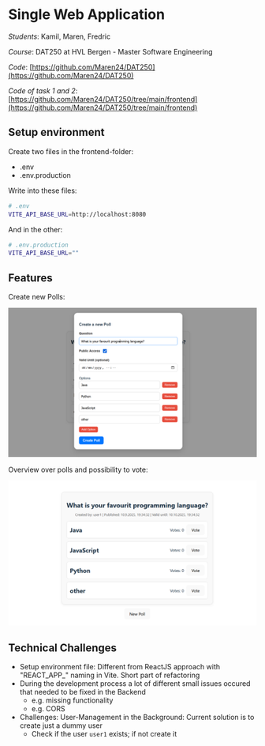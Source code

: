 # Single Web Application

*Students*: Kamil, Maren, Fredric

*Course*: DAT250 at HVL Bergen - Master Software Engineering

*Code*: [https://github.com/Maren24/DAT250](https://github.com/Maren24/DAT250)

*Code of task 1 and 2*: [https://github.com/Maren24/DAT250/tree/main/frontend](https://github.com/Maren24/DAT250/tree/main/frontend)

## Setup environment

Create two files in the frontend-folder:
- .env
- .env.production

Write into these files:
```bash
# .env
VITE_API_BASE_URL=http://localhost:8080
```

And in the other:
```bash
# .env.production
VITE_API_BASE_URL=""
```

## Features

Create new Polls:

![img.png](img/Poll_Creation_Frontend.png)

Overview over polls and possibility to vote:

![img.png](img/Poll_Overview_Frontend.png)


## Technical Challenges

- Setup environment file: Different from ReactJS approach with "REACT_APP_" naming in Vite. Short part of refactoring
- During the development process a lot of different small issues occured that needed to be fixed in the Backend
  - e.g. missing functionality
  - e.g. CORS
- Challenges: User-Management in the Background: Current solution is to create just a dummy user
  - Check if the user `user1` exists; if not create it